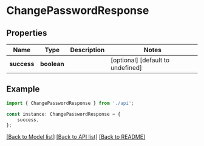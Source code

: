# ChangePasswordResponse


## Properties

Name | Type | Description | Notes
------------ | ------------- | ------------- | -------------
**success** | **boolean** |  | [optional] [default to undefined]

## Example

```typescript
import { ChangePasswordResponse } from './api';

const instance: ChangePasswordResponse = {
    success,
};
```

[[Back to Model list]](../README.md#documentation-for-models) [[Back to API list]](../README.md#documentation-for-api-endpoints) [[Back to README]](../README.md)
